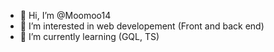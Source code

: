 - 👋 Hi, I’m @Moomoo14
- 👀 I’m interested in web developement (Front and back end)
- 🌱 I’m currently learning (GQL, TS)

<!---
Moomoo14/Moomoo14 is a ✨ special ✨ repository because its `README.md` (this file) appears on your GitHub profile.
You can click the Preview link to take a look at your changes.
--->
